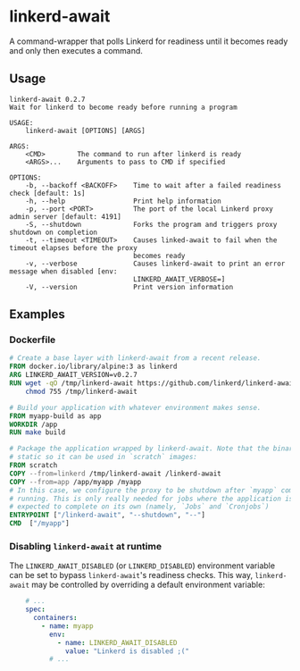 # linkerd-await

A command-wrapper that polls Linkerd for readiness until it becomes ready and
only then executes a command.

## Usage

```text
linkerd-await 0.2.7
Wait for linkerd to become ready before running a program

USAGE:
    linkerd-await [OPTIONS] [ARGS]

ARGS:
    <CMD>        The command to run after linkerd is ready
    <ARGS>...    Arguments to pass to CMD if specified

OPTIONS:
    -b, --backoff <BACKOFF>    Time to wait after a failed readiness check [default: 1s]
    -h, --help                 Print help information
    -p, --port <PORT>          The port of the local Linkerd proxy admin server [default: 4191]
    -S, --shutdown             Forks the program and triggers proxy shutdown on completion
    -t, --timeout <TIMEOUT>    Causes linked-await to fail when the timeout elapses before the proxy
                               becomes ready
    -v, --verbose              Causes linkerd-await to print an error message when disabled [env:
                               LINKERD_AWAIT_VERBOSE=]
    -V, --version              Print version information
```

## Examples

### Dockerfile

```dockerfile
# Create a base layer with linkerd-await from a recent release.
FROM docker.io/library/alpine:3 as linkerd
ARG LINKERD_AWAIT_VERSION=v0.2.7
RUN wget -qO /tmp/linkerd-await https://github.com/linkerd/linkerd-await/releases/download/release%2F${LINKERD_AWAIT_VERSION}/linkerd-await-${LINKERD_AWAIT_VERSION}-amd64 && \
    chmod 755 /tmp/linkerd-await

# Build your application with whatever environment makes sense.
FROM myapp-build as app
WORKDIR /app
RUN make build

# Package the application wrapped by linkerd-await. Note that the binary is
# static so it can be used in `scratch` images:
FROM scratch
COPY --from=linkerd /tmp/linkerd-await /linkerd-await
COPY --from=app /app/myapp /myapp
# In this case, we configure the proxy to be shutdown after `myapp` completes
# running. This is only really needed for jobs where the application is
# expected to complete on its own (namely, `Jobs` and `Cronjobs`)
ENTRYPOINT ["/linkerd-await", "--shutdown", "--"]
CMD  ["/myapp"]
```

### Disabling `linkerd-await` at runtime

The `LINKERD_AWAIT_DISABLED` (or `LINKERD_DISABLED`) environment variable can
be set to bypass `linkerd-await`'s readiness checks. This way,
`linkerd-await` may be controlled by overriding a default environment
variable:

```yaml
    # ...
    spec:
      containers:
        - name: myapp
          env:
            - name: LINKERD_AWAIT_DISABLED
              value: "Linkerd is disabled ;("
          # ...
```

<!-- markdownlint-configure-file { "MD013": { "code_blocks": false } } -->

